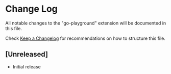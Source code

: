# Change Log
All notable changes to the "go-playground" extension will be documented in this file.

Check [Keep a Changelog](http://keepachangelog.com/) for recommendations on how to structure this file.

## [Unreleased]
- Initial release